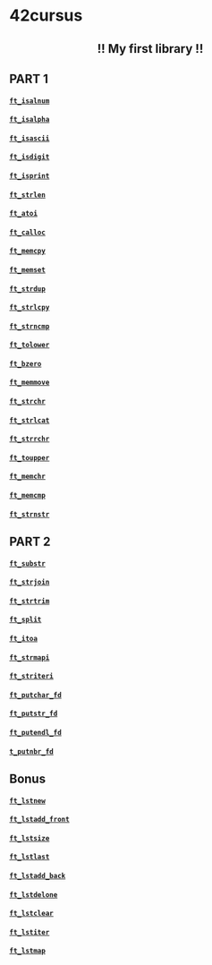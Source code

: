 # 42cursus

## <center>__!! My first library !!__</center>

## __PART 1__

#### [`ft_isalnum`](https://github.com/erico-au/42cursus/blob/main/ft_isalnum.c)
#### [`ft_isalpha`](https://github.com/erico-au/42cursus/blob/main/ft_isalpha.c)
#### [`ft_isascii`](https://github.com/erico-au/42cursus/blob/main/ft_isascii.c)
#### [`ft_isdigit`](https://github.com/erico-au/42cursus/blob/main/ft_isdigit.c)
#### [`ft_isprint`](https://github.com/erico-au/42cursus/blob/main/ft_isprint.c)
#### [`ft_strlen`](https://github.com/erico-au/42cursus/blob/main/ft_strlen.c)
#### [`ft_atoi`](https://github.com/erico-au/42cursus/blob/main/ft_atoi.c)
#### [`ft_calloc`](https://github.com/erico-au/42cursus/blob/main/ft_calloc.c)
#### [`ft_memcpy`](https://github.com/erico-au/42cursus/blob/main/ft_memcpy.c)
#### [`ft_memset`](https://github.com/erico-au/42cursus/blob/main/ft_memset.c)
#### [`ft_strdup`](https://github.com/erico-au/42cursus/blob/main/ft_strdup.c)
#### [`ft_strlcpy`](https://github.com/erico-au/42cursus/blob/main/ft_strlcpy.c)
#### [`ft_strncmp`](https://github.com/erico-au/42cursus/blob/main/ft_strncmp.c)
#### [`ft_tolower`](https://github.com/erico-au/42cursus/blob/main/ft_tolower.c)
#### [`ft_bzero`](https://github.com/erico-au/42cursus/blob/main/bzero.c)
#### [`ft_memmove`](https://github.com/erico-au/42cursus/blob/main/ft_memmove.c)
#### [`ft_strchr`](https://github.com/erico-au/42cursus/blob/main/ft_strchr.c)
#### [`ft_strlcat`](https://github.com/erico-au/42cursus/blob/main/ft_strlcat.c)
#### [`ft_strrchr`](https://github.com/erico-au/42cursus/blob/main/ft_strrchr.c)
#### [`ft_toupper`](https://github.com/erico-au/42cursus/blob/main/ft_toupper.c)
#### [`ft_memchr`](https://github.com/erico-au/42cursus/blob/main/ft_memchr.c)
#### [`ft_memcmp`](https://github.com/erico-au/42cursus/blob/main/ft_memcmp.c)
#### [`ft_strnstr`](https://github.com/erico-au/42cursus/blob/main/ft_strnstr.c)

## __PART 2__

#### [`ft_substr`](https://github.com/erico-au/42cursus/blob/main/ft_substr.c)
#### [`ft_strjoin`](https://github.com/erico-au/42cursus/blob/main/ft_strjoinm.c)
#### [`ft_strtrim`](https://github.com/erico-au/42cursus/blob/main/ft_strtrim.c)
#### [`ft_split`](https://github.com/erico-au/42cursus/blob/main/ft_split.c)
#### [`ft_itoa`](https://github.com/erico-au/42cursus/blob/main/ft_itoa.c)
#### [`ft_strmapi`](https://github.com/erico-au/42cursus/blob/main/ft_strmapi.c)
#### [`ft_striteri`](https://github.com/erico-au/42cursus/blob/main/ft_striteri.c)
#### [`ft_putchar_fd`](https://github.com/erico-au/42cursus/blob/main/ft_putchar_fd.c)
#### [`ft_putstr_fd`](https://github.com/erico-au/42cursus/blob/main/ft_putstr_fd.c)
#### [`ft_putendl_fd`](https://github.com/erico-au/42cursus/blob/main/ft_putendl_fd.c)
#### [`t_putnbr_fd`](https://github.com/erico-au/42cursus/blob/main/t_putnbr_fd.c)

## __Bonus__

#### [`ft_lstnew`](https://github.com/erico-au/42cursus/blob/main/ft_lstnew.c)
#### [`ft_lstadd_front`](https://github.com/erico-au/42cursus/blob/main/ft_lstadd_front.c)
#### [`ft_lstsize`](https://github.com/erico-au/42cursus/blob/main/ft_lstsize.c)
#### [`ft_lstlast`](https://github.com/erico-au/42cursus/blob/main/ft_lstlast.c)
#### [`ft_lstadd_back`](https://github.com/erico-au/42cursus/blob/main/ft_lstadd_back.c)
#### [`ft_lstdelone`](https://github.com/erico-au/42cursus/blob/main/ft_lstdelone.c)
#### [`ft_lstclear`](https://github.com/erico-au/42cursus/blob/main/ft_lstclear.c)
#### [`ft_lstiter`](https://github.com/erico-au/42cursus/blob/main/ft_lstiter.c)
#### [`ft_lstmap`](https://github.com/erico-au/42cursus/blob/main/ft_lstmap.c)
